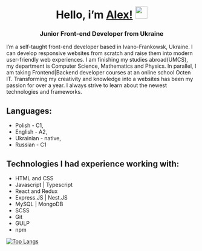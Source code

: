 
<h1 align="center">Hello, i’m <a href="https://bielowalex.github.io" target="_blank"> Alex!</a> 
<img src="https://github.com/blackcater/blackcater/raw/main/images/Hi.gif" height="32"/></h1>
<h3 align="center">Junior Front-end Developer from Ukraine</h3>

I’m a self-taught front-end developer based in Ivano-Frankowsk, Ukraine. I can develop responsive websites from scratch and raise them into modern user-friendly web experiences.
I am finishing my studies abroad(UMCS), my department is Computer Science, Mathematics and Physics. In parallel, I am taking Frontend|Backend developer courses at an online school Octen IT.
Transforming my creativity and knowledge into a websites has been my passion for over a year. I always strive to learn about the newest technologies and frameworks.

## Languages:
* Polish - C1,
* English - A2,
* Ukrainian - native,
* Russian - C1

## Technologies I had experience working with:
* HTML and CSS
* Javascript | Typescript
* React and Redux
* Express.JS | Nest.JS
* MySQL | MongoDB
* SCSS
* Git
* GULP
* npm

[![Top Langs](https://github-readme-stats.vercel.app/api/top-langs/?username=BielowAlex&layout=compact)](https://github.com/anuraghazra/github-readme-stats)

